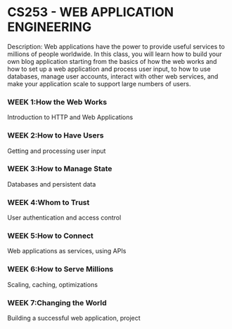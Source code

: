 ﻿# CS253 - WEB APPLICATION ENGINEERING
Description: Web applications have the power to provide useful services to millions of people worldwide. In this class, you will learn how to build your own blog application starting from the basics of how the web works and how to set up a web application and process user input, to how to use databases, manage user accounts, interact with other web services, and make your application scale to support large numbers of users.
### WEEK 1:How the Web Works
Introduction to HTTP and Web Applications
### WEEK 2:How to Have Users
Getting and processing user input
### WEEK 3:How to Manage State
Databases and persistent data
### WEEK 4:Whom to Trust
User authentication and access control
### WEEK 5:How to Connect
Web applications as services, using APIs
### WEEK 6:How to Serve Millions
Scaling, caching, optimizations
### WEEK 7:Changing the World
Building a successful web application, project